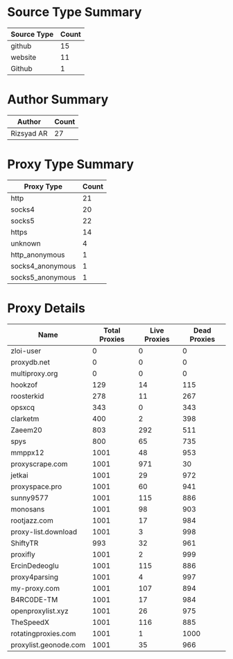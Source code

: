 # Source Type Summary

| Source Type | Count |
|-------------|-------|
| github | 15 |
| website | 11 |
| Github | 1 |


# Author Summary

| Author | Count |
|--------|-------|
| Rizsyad AR | 27 |


# Proxy Type Summary

| Proxy Type | Count |
|------------|-------|
| http | 21 |
| socks4 | 20 |
| socks5 | 22 |
| https | 14 |
| unknown | 4 |
| http_anonymous | 1 |
| socks4_anonymous | 1 |
| socks5_anonymous | 1 |


# Proxy Details

| Name | Total Proxies | Live Proxies | Dead Proxies |
|------|---------------|--------------|---------------|
| zloi-user | 0 | 0 | 0 |
| proxydb.net | 0 | 0 | 0 |
| multiproxy.org | 0 | 0 | 0 |
| hookzof | 129 | 14 | 115 |
| roosterkid | 278 | 11 | 267 |
| opsxcq | 343 | 0 | 343 |
| clarketm | 400 | 2 | 398 |
| Zaeem20 | 803 | 292 | 511 |
| spys | 800 | 65 | 735 |
| mmppx12 | 1001 | 48 | 953 |
| proxyscrape.com | 1001 | 971 | 30 |
| jetkai | 1001 | 29 | 972 |
| proxyspace.pro | 1001 | 60 | 941 |
| sunny9577 | 1001 | 115 | 886 |
| monosans | 1001 | 98 | 903 |
| rootjazz.com | 1001 | 17 | 984 |
| proxy-list.download | 1001 | 3 | 998 |
| ShiftyTR | 993 | 32 | 961 |
| proxifly | 1001 | 2 | 999 |
| ErcinDedeoglu | 1001 | 115 | 886 |
| proxy4parsing | 1001 | 4 | 997 |
| my-proxy.com | 1001 | 107 | 894 |
| B4RC0DE-TM | 1001 | 17 | 984 |
| openproxylist.xyz | 1001 | 26 | 975 |
| TheSpeedX | 1001 | 116 | 885 |
| rotatingproxies.com | 1001 | 1 | 1000 |
| proxylist.geonode.com | 1001 | 35 | 966 |
